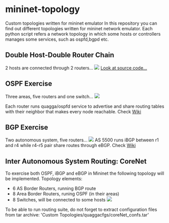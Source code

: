 # mininet-topology
Custom topologies written for mininet emulator
In this repository you can find out different topologies written for mininet network emulator. Each python script refers a network topology in which some hosts or controllers manages some services, such as ospfd,bgpd etc.

## Double Host-Double Router Chain
2 hosts are connected through 2 routers...
![](https://s23.postimg.org/9d1qhn817/Double_Host-_Double_Router_Chain.png)
[Look at source code...](https://github.com/mkucukdemir/mininet-topology/blob/master/Custom%20Topologies/src/hostsMultiRoute.py)

## OSPF Exercise
Three areas, five routers and one switch...
![](https://s21.postimg.org/izh0uj65z/ospf_Exercise_Topology.jpg)

Each router runs quagga/ospfd service to advertise and share routing tables with their neighbor that makes every node reachable. Check [Wiki](https://github.com/mkucukdemir/mininet-topology/wiki)

## BGP Exercise
Two autonomous system, five routers...
![](https://s15.postimg.org/prokyynej/bgp_Exercise_Topology.jpg)
AS 5500 runs iBGP between r1 and r4 while r4-r5 pair share routes through eBGP. Check [Wiki](https://github.com/mkucukdemir/mininet-topology/wiki)

## Inter Autonomous System Routing: CoreNet
To exercise both OSPF, iBGP and eBGP in Mininet the following topology will be implemented.
Topology elements:
* 6 AS Border Routers, running BGP route
* 8 Area Border Routers, runing OSPF (in their areas)
* 8 Switches, will be connected to some hosts
![](https://s13.postimg.org/l9n3y5ion/core_Net.png)

To be able to run routing suite, do not forget to extract configuration files from tar archive: 'Custom Topologies/quaggacfgs/coreNet_confs.tar'
